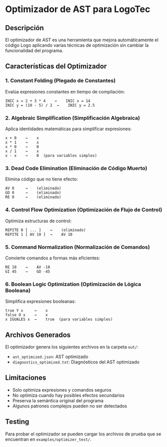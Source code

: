 # Optimizador de AST para LogoTec

## Descripción

El optimizador de AST es una herramienta que mejora automáticamente el código Logo aplicando varias técnicas de optimización sin cambiar la funcionalidad del programa.

## Características del Optimizador

### 1. **Constant Folding (Plegado de Constantes)**

Evalúa expresiones constantes en tiempo de compilación:

```logo
INIC x = 2 + 3 * 4    →    INIC x = 14
INIC y = (10 - 5) / 2  →    INIC y = 2.5
```

### 2. **Algebraic Simplification (Simplificación Algebraica)**

Aplica identidades matemáticas para simplificar expresiones:

```logo
x + 0    →    x
x * 1    →    x
x * 0    →    0
x / 1    →    x
x - x    →    0  (para variables simples)
```

### 3. **Dead Code Elimination (Eliminación de Código Muerto)**

Elimina código que no tiene efecto:

```logo
AV 0     →    (eliminado)
GD 0     →    (eliminado)
RE 0     →    (eliminado)
```

### 4. **Control Flow Optimization (Optimización de Flujo de Control)**

Optimiza estructuras de control:

```logo
REPITE 0 [ ... ]    →    (eliminado)
REPITE 1 [ AV 10 ]  →    AV 10
```

### 5. **Command Normalization (Normalización de Comandos)**

Convierte comandos a formas más eficientes:

```logo
RE 10    →    AV -10
GI 45    →    GD -45
```

### 6. **Boolean Logic Optimization (Optimización de Lógica Booleana)**

Simplifica expresiones booleanas:

```logo
true Y x     →    x
false O x    →    x
x IGUALES x  →    true  (para variables simples)
```

## Archivos Generados

El optimizador genera los siguientes archivos en la carpeta `out/`:

- `ast_optimized.json`: AST optimizado
- `diagnostics_optimized.txt`: Diagnósticos del AST optimizado

## Limitaciones

- Solo optimiza expresiones y comandos seguros
- No optimiza cuando hay posibles efectos secundarios
- Preserva la semántica original del programa
- Algunos patrones complejos pueden no ser detectados

## Testing

Para probar el optimizador se pueden cargar los archivos de prueba que se encuentran en `examples/optimizer_test/`.
